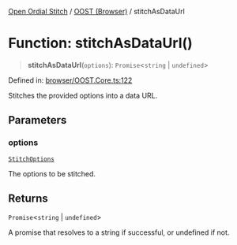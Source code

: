 [Open Ordial Stitch](../../README.md) / [OOST (Browser)](../README.md) / stitchAsDataUrl

# Function: stitchAsDataUrl()

> **stitchAsDataUrl**(`options`): `Promise`\<`string` \| `undefined`\>

Defined in: [browser/OOST.Core.ts:122](https://github.com/open-ordinal/open-ordinal-stitch/blob/827f87564b824cc51a6036c6df1893971614aa24/src/browser/OOST.Core.ts#L122)

Stitches the provided options into a data URL.

## Parameters

### options

[`StitchOptions`](../classes/StitchOptions.md)

The options to be stitched.

## Returns

`Promise`\<`string` \| `undefined`\>

A promise that resolves to a string if successful, or undefined if not.
